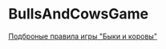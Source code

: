 # BullsAndCowsGame

[Подброные правила игры "Быки и коровы"](https://робомозг.рф/articles/bullsandcowsrules)
